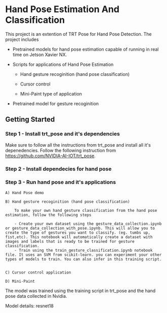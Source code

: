 # Hand Pose Estimation And Classification

This project is an extention of TRT Pose for Hand Pose Detection. The project includes 

- Pretrained models for hand pose estimation capable of running in real time on Jetson Xavier NX.

- Scripts for applications of Hand Pose Estimation

  -  Hand gesture recoginition (hand pose classification) 
  
  -  Cursor control 
  
  -  Mini-Paint type of application 
  
- Pretrained model for gesture recoginition 

## Getting Started 

### Step 1 - Install trt_pose and it's dependencies 

Make sure to follow all the instructions from trt_pose and install all it's depenedencies. 
Follow the following instruction from https://github.com/NVIDIA-AI-IOT/trt_pose. 

### Step 2 - Install dependecies for hand pose 

### Step 3 - Run hand pose and it's applications 

    A) Hand Pose demo 

    B) Hand gesture recoginition (hand pose classification) 
    
        To make your own hand gesture classification from the hand pose estimation, follow the following steps 
        
        - Create your own dataset using the gesture_data_collection.ipynb or gesture_data_collection_with_pose.ipynb. This will allow you to create the type of gestures you want to classify. (eg. tumbs up, fist,etc). This notebook will automatically create a dataset with images and labels that is ready to be trained for gesture classification.
        - Train using the train_gesture_classification.ipynb notebook file. It uses an SVM from scikit-learn. you can experiment your other types of models to train. You can also infer in this training script. 
        

    C) Cursor control application

    D) Mini-Paint

The model was trained using the training script in trt_pose and the hand pose data collected in Nvidia.

Model details: resnet18
